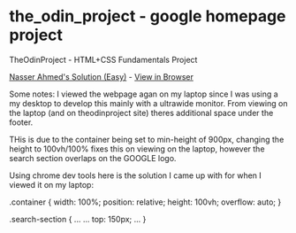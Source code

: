 # the_odin_project - google homepage project
TheOdinProject - HTML+CSS Fundamentals Project

[Nasser Ahmed's Solution (Easy)](https://github.com/SNasser97/google-homepage) - [View in Browser](https://snasser97.github.io/google-homepage/)

Some notes:
I viewed the webpage agan on my laptop since I was using a my desktop to develop this mainly with a ultrawide monitor.
From viewing on the laptop (and on theodinproject site) theres additional space under the footer.

THis is due to the container being set to min-height of 900px, changing the height to 100vh/100% fixes this on viewing on the laptop, however the search section overlaps on the GOOGLE logo.

Using chrome dev tools here is the solution I came up with for when I viewed it on my laptop:

.container {
    width: 100%;
    position: relative;
    height: 100vh;
    overflow: auto;
}

.search-section {
  ...
  ...
  top: 150px; 
  ...
}
